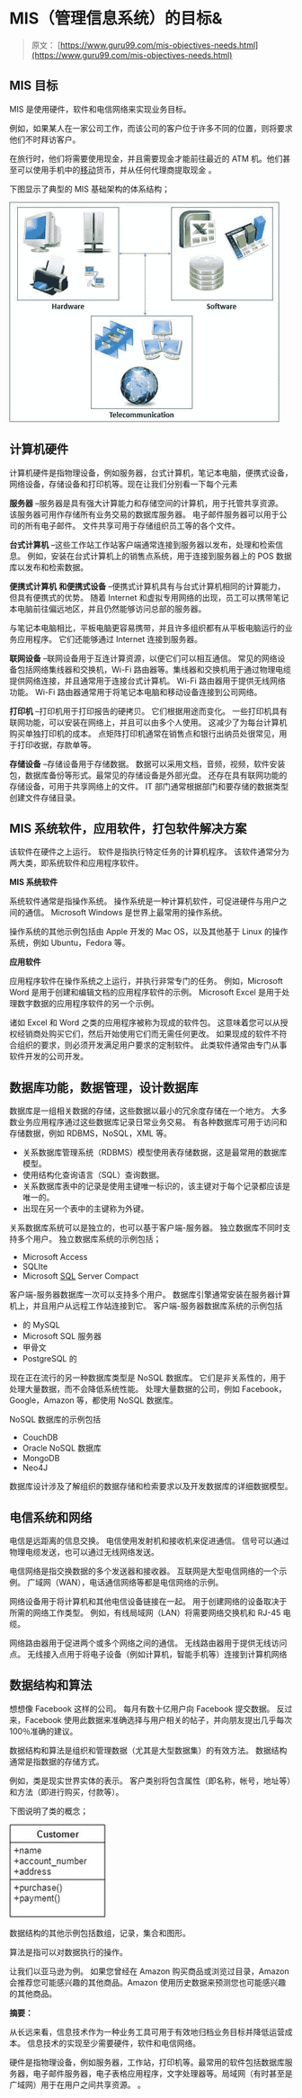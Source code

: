 # MIS（管理信息系统）的目标&

> 原文： [https://www.guru99.com/mis-objectives-needs.html](https://www.guru99.com/mis-objectives-needs.html)

## MIS 目标

MIS 是使用硬件，软件和电信网络来实现业务目标。

例如，如果某人在一家公司工作，而该公司的客户位于许多不同的位置，则将要求他们不时拜访客户。

在旅行时，他们将需要使用现金，并且需要现金才能前往最近的 ATM 机。他们甚至可以使用手机中的[移动](/mobile-testing.html)货币，并从任何代理商提取现金 。

下图显示了典型的 MIS 基础架构的体系结构；

![Objectives & Needs of MIS (Management Information System)](img/cbe3a29f375a325af406d447eef57d87.png)

## 计算机硬件

计算机硬件是指物理设备，例如服务器，台式计算机，笔记本电脑，便携式设备，网络设备，存储设备和打印机等。现在让我们分别看一下每个元素

**服务器** –服务器是具有强大计算能力和存储空间的计算机，用于托管共享资源。 该服务器可用作存储所有业务交易的数据库服务器。 电子邮件服务器可以用于公司的所有电子邮件。 文件共享可用于存储组织员工等的各个文件。

**台式计算机** –这些工作站工作站客户端通常连接到服务器以发布，处理和检索信息。 例如，安装在台式计算机上的销售点系统，用于连接到服务器上的 POS 数据库以发布和检索数据。

**便携式计算机** **和便携式设备** –便携式计算机具有与台式计算机相同的计算能力，但具有便携式的优势。 随着 Internet 和虚拟专用网络的出现，员工可以携带笔记本电脑前往偏远地区，并且仍然能够访问总部的服务器。

与笔记本电脑相比，平板电脑更容易携带，并且许多组织都有从平板电脑运行的业务应用程序。 它们还能够通过 Internet 连接到服务器。

**联网设备** –联网设备用于互连计算资源，以便它们可以相互通信。 常见的网络设备包括网络集线器和交换机，Wi-Fi 路由器等。集线器和交换机用于通过物理电缆提供网络连接，并且通常用于连接台式计算机。 Wi-Fi 路由器用于提供无线网络功能。 Wi-Fi 路由器通常用于将笔记本电脑和移动设备连接到公司网络。

**打印机** –打印机用于打印报告的硬拷贝。 它们根据用途而变化。 一些打印机具有联网功能，可以安装在网络上，并且可以由多个人使用。 这减少了为每台计算机购买单独打印机的成本。 点矩阵打印机通常在销售点和银行出纳员处很常见，用于打印收据，存款单等。

**存储设备** –存储设备用于存储数据。 数据可以采用文档，音频，视频，软件安装包，数据库备份等形式。最常见的存储设备是外部光盘。 还存在具有联网功能的存储设备，可用于共享网络上的文件。 IT 部门通常根据部门和要存储的数据类型创建文件存储目录。

## MIS 系统软件，应用软件，打包软件解决方案

该软件在硬件之上运行。 软件是指执行特定任务的计算机程序。 该软件通常分为两大类，即系统软件和应用程序软件。

**MIS 系统软件**

系统软件通常是指操作系统。 操作系统是一种计算机软件，可促进硬件与用户之间的通信。 Microsoft Windows 是世界上最常用的操作系统。

操作系统的其他示例包括由 Apple 开发的 Mac OS，以及其他基于 Linux 的操作系统，例如 Ubuntu，Fedora 等。

**应用软件**

应用程序软件在操作系统之上运行，并执行非常专门的任务。 例如，Microsoft Word 是用于创建和编辑文档的应用程序软件的示例。 Microsoft Excel 是用于处理数字数据的应用程序软件的另一个示例。

诸如 Excel 和 Word 之类的应用程序被称为现成的软件包。 这意味着您可以从授权经销商处购买它们，然后开始使用它们而无需任何更改。 如果现成的软件不符合组织的要求，则必须开发满足用户要求的定制软件。 此类软件通常由专门从事软件开发的公司开发。

## 数据库功能，数据管理，设计数据库

数据库是一组相关数据的存储，这些数据以最小的冗余度存储在一个地方。 大多数业务应用程序通过这些数据库记录日常业务交易。 有各种数据库可用于访问和存储数据，例如 RDBMS，NoSQL，XML 等。

*   关系数据库管理系统（RDBMS）模型使用表存储数据，这是最常用的数据库模型。
*   使用结构化查询语言（SQL）查询数据。
*   关系数据库表中的记录是使用主键唯一标识的，该主键对于每个记录都应该是唯一的。
*   出现在另一个表中的主键称为外键。

关系数据库系统可以是独立的，也可以基于客户端-服务器。 独立数据库不同时支持多个用户。 独立数据库系统的示例包括；

*   Microsoft Access
*   SQLIte
*   Microsoft [SQL](/sql.html) Server Compact

客户端-服务器数据库一次可以支持多个用户。 数据库引擎通常安装在服务器计算机上，并且用户从远程工作站连接到它。 客户端-服务器数据库系统的示例包括

*   的 MySQL
*   Microsoft SQL 服务器
*   甲骨文
*   PostgreSQL 的

现在正在流行的另一种数据库类型是 NoSQL 数据库。 它们是非关系性的，用于处理大量数据，而不会降低系统性能。 处理大量数据的公司，例如 Facebook，Google，Amazon 等，都使用 NoSQL 数据库。

NoSQL 数据库的示例包括

*   CouchDB
*   Oracle NoSQL 数据库
*   MongoDB
*   Neo4J

数据库设计涉及了解组织的数据存储和检索要求以及开发数据库的详细数据模型。

## 电信系统和网络

电信是远距离的信息交换。 电信使用发射机和接收机来促进通信。 信号可以通过物理电缆发送，也可以通过无线网络发送。

电信网络是指交换数据的多个发送器和接收器。 互联网是大型电信网络的一个示例。 广域网（WAN），电话通信网络等都是电信网络的示例。

网络设备用于将计算机和其他电信设备链接在一起。 用于创建网络的设备取决于所需的网络工作类型。 例如，有线局域网（LAN）将需要网络交换机和 RJ-45 电缆。

网络路由器用于促进两个或多个网络之间的通信。 无线路由器用于提供无线访问点。 无线接入点用于将电子设备（例如计算机，智能手机等）连接到计算机网络

## 数据结构和算法

想想像 Facebook 这样的公司。 每月有数十亿用户向 Facebook 提交数据。 反过来，Facebook 使用此数据来准确选择与用户相关的帖子，并向朋友提出几乎每次 100％准确的建议。

数据结构和算法是组织和管理数据（尤其是大型数据集）的有效方法。 数据结构通常是指数据的存储方式。

例如，类是现实世界实体的表示。 客户类别将包含属性（即名称，帐号，地址等）和方法（即进行购买，付款等）。

下图说明了类的概念；

![Objectives & Needs of MIS (Management Information System)](img/336bf7cadbde219d95f448fe05b76416.png)

数据结构的其他示例包括数组，记录，集合和图形。

算法是指可以对数据执行的操作。

让我们以亚马逊为例。 如果您曾经在 Amazon 购买商品或浏览过目录，Amazon 会推荐您可能感兴趣的其他商品。Amazon 使用历史数据来预测您也可能感兴趣的其他商品。

**摘要：**

从长远来看，信息技术作为一种业务工具可用于有效地归档业务目标并降低运营成本。 信息技术的实现至少需要硬件，软件和电信网络。

硬件是指物理设备，例如服务器，工作站，打印机等。最常用的软件包括数据库服务器，电子邮件服务器，电子表格应用程序，文字处理器等。局域网（有时甚至是广域网）用于在用户之间共享资源。 。